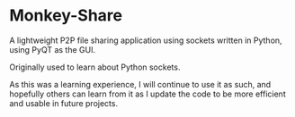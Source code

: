 Monkey-Share
============

A lightweight P2P file sharing application using sockets written in Python, using PyQT as the GUI.

Originally used to learn about Python sockets.

As this was a learning experience, I will continue to use it as such, and hopefully others can learn from it as I update the code to be more efficient and usable in future projects.
